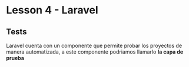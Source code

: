 # Lesson 4 - Laravel

## Tests

Laravel cuenta con un componente que permite probar los proyectos de manera automatizada, a este componente podriamos llamarlo __la capa de prueba__

